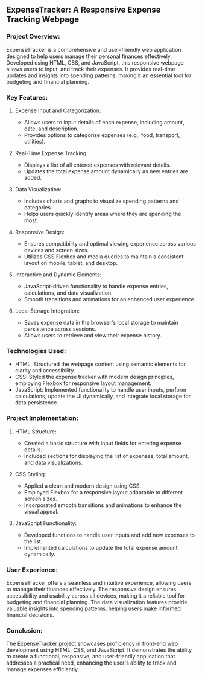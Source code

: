 ## ExpenseTracker: A Responsive Expense Tracking Webpage

### Project Overview:
ExpenseTracker is a comprehensive and user-friendly web application designed to help users manage their personal finances effectively. 
Developed using HTML, CSS, and JavaScript, this responsive webpage allows users to input, and track their expenses. 
It provides real-time updates and insights into spending patterns, making it an essential tool for budgeting and financial planning.

### Key Features:
1. Expense Input and Categorization:
   - Allows users to input details of each expense, including amount, date, and description.
   - Provides options to categorize expenses (e.g., food, transport, utilities).

2. Real-Time Expense Tracking:
   - Displays a list of all entered expenses with relevant details.
   - Updates the total expense amount dynamically as new entries are added.

3. Data Visualization:
   - Includes charts and graphs to visualize spending patterns and categories.
   - Helps users quickly identify areas where they are spending the most.

4. Responsive Design:
   - Ensures compatibility and optimal viewing experience across various devices and screen sizes.
   - Utilizes CSS Flexbox and media queries to maintain a consistent layout on mobile, tablet, and desktop.

5. Interactive and Dynamic Elements:
   - JavaScript-driven functionality to handle expense entries, calculations, and data visualization.
   - Smooth transitions and animations for an enhanced user experience.

6. Local Storage Integration:
   - Saves expense data in the browser's local storage to maintain persistence across sessions.
   - Allows users to retrieve and view their expense history.

### Technologies Used:
- HTML: Structured the webpage content using semantic elements for clarity and accessibility.
- CSS: Styled the expense tracker with modern design principles, employing Flexbox for responsive layout management.
- JavaScript: Implemented functionality to handle user inputs, perform calculations, update the UI dynamically, and integrate local storage for data persistence.

### Project Implementation:

1. HTML Structure:
   - Created a basic structure with input fields for entering expense details.
   - Included sections for displaying the list of expenses, total amount, and data visualizations.

2. CSS Styling:
   - Applied a clean and modern design using CSS.
   - Employed Flexbox for a responsive layout adaptable to different screen sizes.
   - Incorporated smooth transitions and animations to enhance the visual appeal.

3. JavaScript Functionality:
   - Developed functions to handle user inputs and add new expenses to the list.
   - Implemented calculations to update the total expense amount dynamically.

### User Experience:
ExpenseTracker offers a seamless and intuitive experience, allowing users to manage their finances effectively. 
The responsive design ensures accessibility and usability across all devices, making it a reliable tool for budgeting and financial planning. 
The data visualization features provide valuable insights into spending patterns, helping users make informed financial decisions.

### Conclusion:
The ExpenseTracker project showcases proficiency in front-end web development using HTML, CSS, and JavaScript. 
It demonstrates the ability to create a functional, responsive, and user-friendly application that addresses a practical need, enhancing the user's ability to track and 
manage expenses efficiently.
